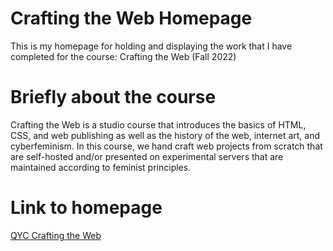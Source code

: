 # Crafting the Web Homepage

This is my homepage for holding and displaying the work that I have completed for the course: Crafting the Web (Fall 2022)

# Briefly about the course

Crafting the Web is a studio course that introduces the basics of HTML, CSS, and web publishing as well as the history of the web, internet art, and cyberfeminism. In this course, we hand craft web projects from scratch that are self-hosted and/or presented on experimental servers that are maintained according to feminist principles.

# Link to homepage

[QYC Crafting the Web](qyc-crafting-the-web.netlify.app)
